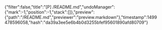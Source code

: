 {"filter":false,"title":"[P] /README.md","undoManager":{"mark":-1,"position":-1,"stack":[]},"preview":{"path":"/README.md","previewer":"preview.markdown"},"timestamp":1499478596058,"hash":"da39a3ee5e6b4b0d3255bfef95601890afd80709"}